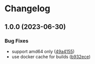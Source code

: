 # Changelog

## 1.0.0 (2023-06-30)


### Bug Fixes

* support amd64 only ([49a4155](https://github.com/vexxhost/netoffload/commit/49a4155a65a32076f41068654862a85f9dd56512))
* use docker cache for builds ([b932ece](https://github.com/vexxhost/netoffload/commit/b932ece0f52f8bd874738b332752b84eea8580ba))
